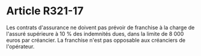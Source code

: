 # Article R321-17

<p>Les contrats d'assurance ne doivent pas prévoir de franchise à la charge de l'assuré supérieure à 10 % des indemnités dues, dans la limite de 8 000 euros par créancier. La franchise n'est pas opposable aux créanciers de l'opérateur.</p>